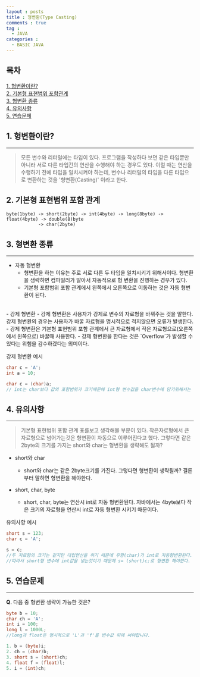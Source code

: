 ```yaml
---
layout : posts
title : 형변환(Type Casting)
comments : true
tag : 
  - JAVA
categories :
  - BASIC JAVA
---
```


## __목차__
[1. 형변환이란?](#형변환이란?) <br>
[2. 기본형 표현범위 포함관계](#기본형-표현범위-포함관)<br>
[3. 형변환 종류](#형변환-종류)<br>
[4. 유의사항](#유의사항)<br>
[5. 연습문제](#연습문제)<br>

## __1.  형변환이란?__
---
> 모든 변수와 리터럴에는 타입이 있다.
> 프로그램을 작성하다 보면 같은 타입뿐만 아니라 서로 다른 타입간의 연산을 수행해야 하는
> 경우도 있다.
> 이럴 때는 연산을 수행하기 전에 타입을 일치시켜야 하는데,
> 변수나 리터럴의 타입을 다른 타입으로 변환하는 것을 '형변환(Casting)' 이라고 한다.

## __2. 기본형 표현범위 포함 관계__
```
byte(1byte) -> short(2byte) -> int(4byte) -> long(8byte) -> float(4byte) -> double(8)byte
            -> char(2byte)
```

## __3. 형변환 종류__
---
- 자동 형변환
    - 형변환을 하는 이유는 주로 서로 다른 두 타입을 일치시키기 위해서이다.
      형변환을 생략하면 컴파일러가 알아서 자동적으로 형 변환을 진행하는 경우가 있다.
    - 기본형 포함범위 포함 관계에서 왼쪽에서 오른쪽으로 이동하는 것은 자동 형변환이 된다.
<br>
- 강제 형변환
    - 강제 형변환은 사용자가 강제로 변수의 자료형을 바꿔주는 것을 말한다.
      강제 형변환의 경우는 사용자가 바꿀 자료형을 명시적으로 적지않으면 오류가 발생한다.
    - 강제 형변환은 기본형 표현범위 포함 관계에서 큰 자료형에서 작은 자료형으로(오른쪽에서 왼쪽으로)
      바꿀때 사용한다.
    - 강제 형변환을 한다는 것은 `Overflow`가 발생할 수 있다는 위험을 감수하겠다는 의미이다.
    <br>

강제 형변환 예시
```java
char c = 'A';
int a = 10;

char c = (char)a;
// int는 char보다 값의 포함범위가 크기때문에 int형 변수값을 char변수에 담기위해서는 강제 형변환을 해야한다.
```

## __4. 유의사항__
---
> 기본형 표현범위 포함 관계 표를보고 생각해볼 부분이 있다.
> 작은자료형에서 큰 자료형으로 넘어가는것은 형변환이 자동으로 이루어진다고 했다.
> 그렇다면 같은 2byte의 크기를 가지는 short와 char는 형변환을 생략해도 될까?

- short와 char
    - short와 char는 같은 2byte크기를 가진다.
      그렇다면 형변환이 생략될까?
      결론부터 말하면 형변환을 해야한다.
      <br>

- short, char, byte
    - short, char, byte는 연산시 int로 자동 형변환된다.
      자바에서는 4byte보다 작은 크기의 자료형을 연산시 int로 자동 형변환 시키기 때문이다.

유의사항 예시
```java
short s = 123;
char c = 'A';

s = c;
//두 자료형의 크기는 같지만 대입연산을 하기 때문에 우항(char)가 int로 자동형변환된다.
//따라서 short형 변수에 int값을 넣는것이기 때문에 s= (short)c;로 형변환 해야한다.
```


## __5. 연습문제__
---
__Q__. 다음 중 형변환 생략이 가능한 것은?

```java
byte b = 10;
char ch = 'A';
int i = 100;
long l = 1000L;
//long과 float은 명시적으로 'L'과 'f'를 변수값 뒤에 써야합니다.

1. b = (byte)i;
2. ch = (char)b;
3. short s = (short)ch;
4. float f = (float)l;
5. i = (int)ch;
```
